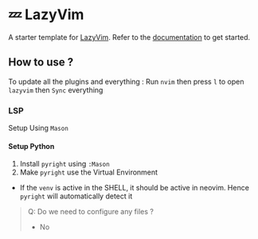 # 💤 LazyVim

A starter template for [LazyVim](https://github.com/LazyVim/LazyVim).
Refer to the [documentation](https://lazyvim.github.io/installation) to get started.

## How to use ?

To update all the plugins and everything : Run `nvim` then press `l` to open `lazyvim` then `Sync` everything

### LSP
Setup Using `Mason`

#### Setup Python
1. Install `pyright` using `:Mason`
2. Make `pyright` use the Virtual Environment

- If the `venv` is active in the SHELL, it should be active in neovim. Hence `pyright` will automatically detect it

> Q: Do we need to configure any files ?
> - No
